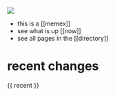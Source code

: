 
<img id='wheel' src="resources/img/metasyn-schotter.png"></img>

* this is a [[memex]]
* see what is up [[now]]
* see all pages in the [[directory]]

# recent changes

{{ recent }}
